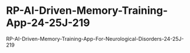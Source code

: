 # RP-AI-Driven-Memory-Training-App-24-25J-219
RP-AI-Driven-Memory-Training-App-For-Neurological-Disorders-24-25J-219
